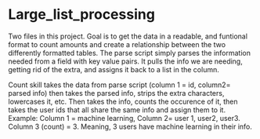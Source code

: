 # Large_list_processing


Two files in this project. Goal is to get the data in a readable, and funtional format to count amounts and create a relationship between the two differently formatted tables. The parse script simply parses the information needed from a field with key value pairs. It pulls the info we are needing, getting rid of the extra, and assigns it back to a list in the column. 

Count skill takes the data from parse script (column 1 = id, column2= parsed info) then takes the parsed info, strips the extra characters, lowercases it, etc. Then takes the info, counts the occurence of it, then takes the user ids that all share the same info and assign them to it. Example: Column 1 = machine learning, Column 2= user  1, user2, user3. Column 3 (count) = 3. Meaning, 3 users have machine learning in their info.
